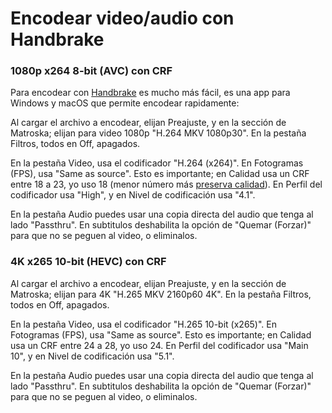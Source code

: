Encodear video/audio con Handbrake
=======================================

### 1080p x264 8-bit (AVC) con CRF

Para encodear con [Handbrake](https://handbrake.fr/) es mucho más fácil, es una app para Windows y macOS que permite encodear rapidamente:

Al cargar el archivo a encodear, elijan Preajuste, y en la sección de Matroska; elijan para video 1080p "H.264 MKV 1080p30". En la pestaña Filtros, todos en Off, apagados.

En la pestaña Video, usa el codificador "H.264 (x264)". En Fotogramas (FPS), usa "Same as source". Esto es importante; en Calidad usa un CRF entre 18 a 23, yo uso 18 (menor número más [preserva calidad](https://web.archive.org/web/20200819170950/https://slhck.info/video/2017/02/24/vbr-settings.html)). En Perfil del codificador usa "High", y en Nivel de codificación usa "4.1". 

En la pestaña Audio puedes usar una copia directa del audio que tenga al lado "Passthru". En subtitulos deshabilita la opción de "Quemar (Forzar)" para que no se peguen al video, o eliminalos.


### 4K x265 10-bit (HEVC) con CRF

Al cargar el archivo a encodear, elijan Preajuste, y en la sección de Matroska; elijan para 4K "H.265 MKV 2160p60 4K". En la pestaña Filtros, todos en Off, apagados.

En la pestaña Video, usa el codificador "H.265 10-bit (x265)". En Fotogramas (FPS), usa "Same as source". Esto es importante; en Calidad usa un CRF entre 24 a 28, yo uso 24. En Perfil del codificador usa "Main 10", y en Nivel de codificación usa "5.1". 

En la pestaña Audio puedes usar una copia directa del audio que tenga al lado "Passthru". En subtitulos deshabilita la opción de "Quemar (Forzar)" para que no se peguen al video, o eliminalos.
